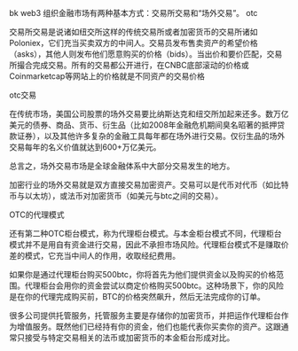 bk web3 组织金融市场有两种基本方式：交易所交易和“场外交易”。 otc

交易所交易是说诸如纽交所这样的传统交易所或者加密货币的交易所诸如Poloniex，它们充当买卖双方的中间人。交易员发布售卖资产的希望价格（asks），其他人则发布他们愿意购买的价格（bids）。当出价和要价匹配，交易所撮合完成交易。所有的交易都公开进行，在CNBC底部滚动的价格或Coinmarketcap等网站上的价格就是不同资产的交易价格


otc交易
 
在传统市场，美国公司股票的场外交易要比纳斯达克和纽交所加起来还多。数万亿美元的债券、商品、货币、衍生品（比如2008年金融危机期间臭名昭著的抵押贷款证券），以及其他许多复杂的金融工具每年都在场外进行交易。仅衍生品的场外交易每年的名义价值就达到600+万亿美元。

总言之，场外交易市场是全球金融体系中大部分交易发生的地方。

加密行业的场外交易就是双方直接交易加密资产。交易可以是代币对代币（如比特币与以太坊），或法币对加密货币（如美元与btc之间的交易）。


OTC的代理模式
 
还有第二种OTC柜台模式，称为代理柜台模式。与本金柜台模式不同，代理柜台模式并不是用自有资金进行交易，因此不承担市场风险。代理柜台模式不是赚取价差的模式，它充当中间人的作用，收取经纪费用。

如果你是通过代理柜台购买500btc，你将首先为他们提供资金以及购买的价格范围。代理柜台会用你的资金尝试以商定价格购买500btc。这种场景下，你的风险是在你的代理完成购买前，BTC的价格突然飙升，然后无法完成你的订单。

很多公司提供托管服务，托管服务主要是存储你的加密货币，并把运作代理柜台作为增值服务。既然他们已经持有你的资金，他们也能代表你买卖你的资产。这跟通常只接受与特定交易相关的法币或加密货币的本金柜台形成对比。